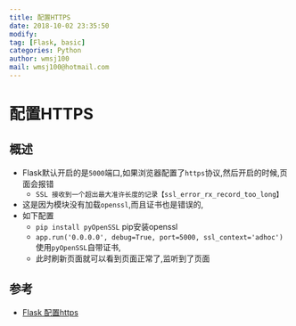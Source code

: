 ```yaml
---
title: 配置HTTPS
date: 2018-10-02 23:35:50	
modify: 
tag: [Flask, basic]
categories: Python 
author: wmsj100
mail: wmsj100@hotmail.com
---
```


# 配置HTTPS

## 概述
- Flask默认开启的是`5000`端口,如果浏览器配置了`https`协议,然后开启的时候,页面会报错
	- `SSL 接收到一个超出最大准许长度的记录【ssl_error_rx_record_too_long】`
- 这是因为模块没有加载`openssl`,而且证书也是错误的,
- 如下配置
	- `pip install pyOpenSSL` pip安装openssl
	- `app.run('0.0.0.0', debug=True, port=5000, ssl_context='adhoc')` 使用`pyOpenSSL`自带证书,
	- 此时刷新页面就可以看到页面正常了,监听到了页面


## 参考
- [Flask 配置https](https://www.cnblogs.com/shengulong/p/6829073.html)
